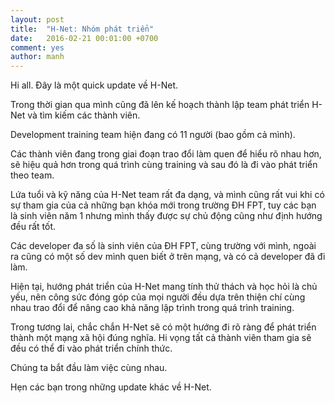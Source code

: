 ```yaml
---
layout: post
title:  "H-Net: Nhóm phát triển"
date:   2016-02-21 00:01:00 +0700
comment: yes
author: manh
---  
```

Hi all. Đây là một quick update về H-Net.

Trong thời gian qua mình cũng đã lên kế hoạch thành lập team phát triển H-Net và tìm kiếm các thành viên.

Development training team hiện đang có 11 người (bao gồm cả mình).

Các thành viên đang trong giai đoạn trao đổi làm quen để hiểu rõ nhau hơn, sẽ hiệu quả hơn trong quá trình cùng training và sau đó là đi vào phát triển theo team.

Lứa tuổi và kỹ năng của H-Net team rất đa dạng, và mình cũng rất vui khi có sự tham gia của cả những bạn khóa mới trong trường ĐH FPT, tuy các bạn là sinh viên năm 1 nhưng mình thấy được sự chủ động cũng như định hướng đều rất tốt.

Các developer đa số là sinh viên của ĐH FPT, cùng trường với mình, ngoài ra cũng có một số dev mình quen biết ở trên mạng, và có cả developer đã đi làm.

Hiện tại, hướng phát triển của H-Net mang tính thử thách và học hỏi là chủ yếu, nên công sức đóng góp của mọi người đều dựa trên thiện chí cùng nhau trao đổi để nâng cao khả năng lập trình trong quá trình training.

Trong tương lai, chắc chắn H-Net sẽ có một hướng đi rõ ràng để phát triển thành một mạng xã hội đúng nghĩa. Hi vọng tất cả thành viên tham gia sẽ đều có thể đi vào phát triển chính thức.

Chúng ta bắt đầu làm việc cùng nhau.

Hẹn các bạn trong những update khác về H-Net.